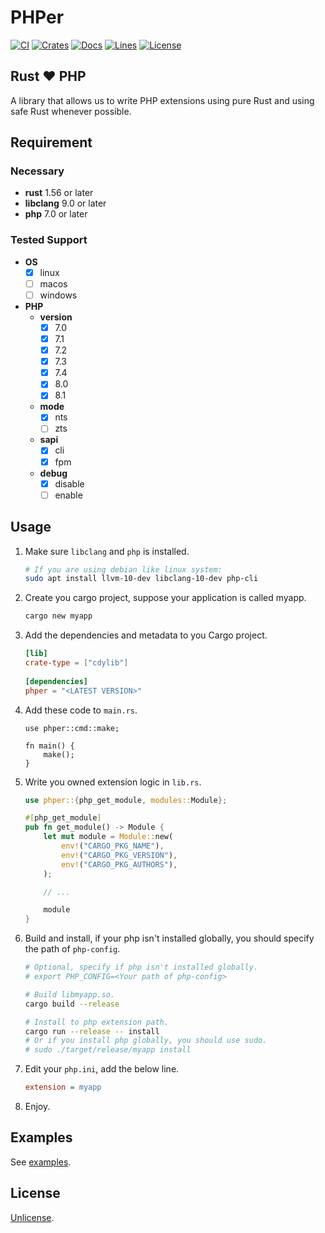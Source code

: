 # PHPer

[![CI](https://github.com/jmjoy/phper/actions/workflows/ci.yml/badge.svg)](https://github.com/jmjoy/phper/actions/workflows/ci.yml)
[![Crates](https://img.shields.io/crates/v/phper)](https://crates.io/crates/phper)
[![Docs](https://img.shields.io/docsrs/phper)](https://docs.rs/phper)
[![Lines](https://img.shields.io/tokei/lines/github/jmjoy/phper)](https://github.com/jmjoy/phper)
[![License](https://img.shields.io/crates/l/phper)](https://github.com/jmjoy/phper/blob/master/LICENSE)

## Rust ❤️ PHP

A library that allows us to write PHP extensions using pure Rust and using safe Rust whenever possible.

## Requirement

### Necessary

- **rust** 1.56 or later
- **libclang** 9.0 or later
- **php** 7.0 or later

### Tested Support

- **OS**
  - [x] linux
  - [ ] macos
  - [ ] windows
- **PHP**
  - **version**
    - [x] 7.0
    - [x] 7.1
    - [x] 7.2
    - [x] 7.3
    - [x] 7.4
    - [x] 8.0
    - [x] 8.1
  - **mode**
    - [x] nts
    - [ ] zts
  - **sapi**
    - [x] cli
    - [x] fpm
  - **debug**
    - [x] disable
    - [ ] enable

## Usage

1. Make sure `libclang` and `php` is installed.

   ```bash
   # If you are using debian like linux system:
   sudo apt install llvm-10-dev libclang-10-dev php-cli
   ```

1. Create you cargo project, suppose your application is called myapp.

   ```bash
   cargo new myapp
   ```

1. Add the dependencies and metadata to you Cargo project.

   ```toml
   [lib]
   crate-type = ["cdylib"]
 
   [dependencies]
   phper = "<LATEST VERSION>"
   ```

1. Add these code to `main.rs`.

   ```rust,no_run
   use phper::cmd::make;
   
   fn main() {
       make();
   }
   ```

1. Write you owned extension logic in `lib.rs`.

   ```rust
   use phper::{php_get_module, modules::Module};
   
   #[php_get_module]
   pub fn get_module() -> Module {
       let mut module = Module::new(
           env!("CARGO_PKG_NAME"),
           env!("CARGO_PKG_VERSION"),
           env!("CARGO_PKG_AUTHORS"),
       );
   
       // ...
   
       module
   }
   ```

1. Build and install, if your php isn't installed globally, you should specify the path of `php-config`.

   ```bash
   # Optional, specify if php isn't installed globally.
   # export PHP_CONFIG=<Your path of php-config>
   
   # Build libmyapp.so.
   cargo build --release
   
   # Install to php extension path.
   cargo run --release -- install
   # Or if you install php globally, you should use sudo.
   # sudo ./target/release/myapp install
   
   ```

1. Edit your `php.ini`, add the below line.

   ```ini
   extension = myapp
   ```

1. Enjoy.

## Examples

See [examples](https://github.com/jmjoy/phper/tree/master/examples).

## License

[Unlicense](https://github.com/jmjoy/phper/blob/master/LICENSE).
